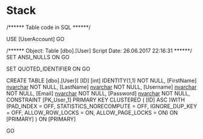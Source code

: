 # Stack

/****** Table code in SQL ******/

USE [UserAccount]
GO

/****** Object:  Table [dbo].[User]    Script Date: 26.06.2017 22:16:31 ******/
SET ANSI_NULLS ON
GO

SET QUOTED_IDENTIFIER ON
GO

CREATE TABLE [dbo].[User](
	[ID] [int] IDENTITY(1,1) NOT NULL,
	[FirstName] [nvarchar](50) NOT NULL,
	[LastName] [nvarchar](50) NOT NULL,
	[Username] [nvarchar](50) NOT NULL,
	[Email] [nvarchar](50) NOT NULL,
	[Password] [nvarchar](50) NOT NULL,
 CONSTRAINT [PK_User_1] PRIMARY KEY CLUSTERED 
(
	[ID] ASC
)WITH (PAD_INDEX = OFF, STATISTICS_NORECOMPUTE = OFF, IGNORE_DUP_KEY = OFF, ALLOW_ROW_LOCKS = ON, ALLOW_PAGE_LOCKS = ON) ON [PRIMARY]
) ON [PRIMARY]

GO



